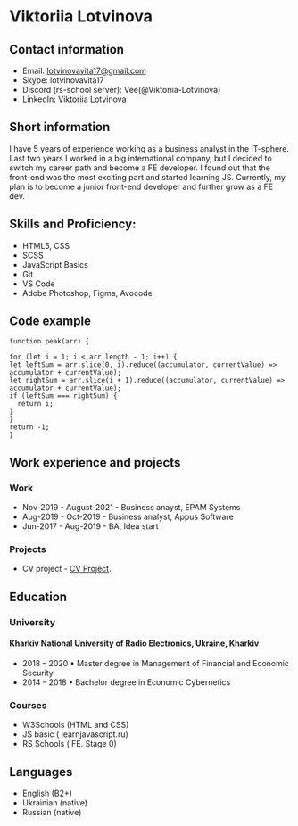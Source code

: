 # Viktoriia Lotvinova

## Contact information
- Email: lotvinovavita17@gmail.com
- Skype: lotvinovavita17
- Discord (rs-school server): Vee(@Viktoriia-Lotvinova)
- LinkedIn: Viktoriia Lotvinova

## Short information
I have 5 years of experience working as a business analyst in the IT-sphere. Last two years I worked in a big international company, but I decided to switch my career path and become a FE developer. I found out that the front-end was the most exciting part and started learning JS. Currently, my plan is to become a junior front-end developer and further grow as a FE dev. 

## Skills and Proficiency:
- HTML5, CSS
- SCSS
- JavaScript Basics
- Git
- VS Code
- Adobe Photoshop, Figma, Avocode

## Code example
    function peak(arr) {

    for (let i = 1; i < arr.length - 1; i++) {
    let leftSum = arr.slice(0, i).reduce((accumulator, currentValue) => accumulator + currentValue);
    let rightSum = arr.slice(i + 1).reduce((accumulator, currentValue) => accumulator + currentValue);
    if (leftSum === rightSum) {
      return i;
    }
    }
    return -1;  
    }

## Work experience and projects
### Work
- Nov-2019 - August-2021 - Business anayst, EPAM Systems
- Aug-2019 - Oct-2019 - Business analyst, Appus Software
- Jun-2017 - Aug-2019 - BA, Idea start

<!-- end of the list -->

### Projects
- CV project - [CV Project](https://github.com/Viktoriia-Lotvinova/rsschool-cv).

## Education
### University 
#### Kharkiv National University of Radio Electronics, Ukraine, Kharkiv
- 2018 – 2020 • Master degree in Management of Financial and
Economic Security
- 2014 – 2018 • Bachelor degree in Economic Cybernetics

<!-- end of the list -->

### Courses
- W3Schools (HTML and CSS)
- JS basic ( learnjavascript.ru)
- RS Schools ( FE. Stage 0)

## Languages
- English (B2+)
- Ukrainian (native)
- Russian (native)